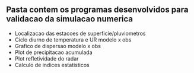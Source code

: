 ## Pasta contem os programas desenvolvidos para validacao da simulacao numerica
 - Localizacao das estacoes de superficie/pluviometros
 - Ciclo diurno de temperatura e UR modelo x obs
 - Grafico de dispersao modelo x obs
 - Plot de precipitacao acumulada
 - Plot refletividade do radar 
 - Calculo de indices estatisticos 
